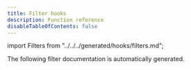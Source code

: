 ```yaml
---
title: Filter hooks
description: Function reference
disableTableOfContents: false
---
```

import Filters from "../../../generated/hooks/filters.md";

The following filter documentation is automatically generated.

<Filters />